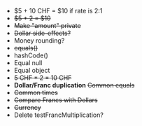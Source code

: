 - $5 + 10 CHF = $10 if rate is 2:1
- ~~$5 * 2 = $10~~
- ~~Make "amount" private~~
- ~~Dollar side-effects?~~
- Money rounding?
- ~~equals()~~
- hashCode() 
- Equal null
- Equal object
- ~~5 CHF * 2 = 10 CHF~~
- **Dollar/Franc duplication**
  ~~Common equals~~
- ~~Common times~~
- ~~Compare Francs with Dollars~~
- ~~Currency~~
- Delete testFrancMultiplication?
